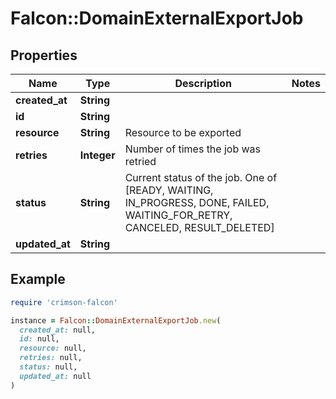 # Falcon::DomainExternalExportJob

## Properties

| Name | Type | Description | Notes |
| ---- | ---- | ----------- | ----- |
| **created_at** | **String** |  |  |
| **id** | **String** |  |  |
| **resource** | **String** | Resource to be exported |  |
| **retries** | **Integer** | Number of times the job was retried |  |
| **status** | **String** | Current status of the job. One of [READY, WAITING, IN_PROGRESS, DONE, FAILED, WAITING_FOR_RETRY, CANCELED, RESULT_DELETED] |  |
| **updated_at** | **String** |  |  |

## Example

```ruby
require 'crimson-falcon'

instance = Falcon::DomainExternalExportJob.new(
  created_at: null,
  id: null,
  resource: null,
  retries: null,
  status: null,
  updated_at: null
)
```

